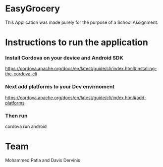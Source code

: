# EasyGrocery
This Application was made purely for the purpose of a School Assignment.

# Instructions to run the application 
### Install Cordova on your device and Android SDK
  https://cordova.apache.org/docs/en/latest/guide/cli/index.html#installing-the-cordova-cli
  
### Next add platforms to your Dev envirnoment
  https://cordova.apache.org/docs/en/latest/guide/cli/index.html#add-platforms
 
### Then run
  cordova run android

# Team
Mohammed Patla and Davis Dervinis
